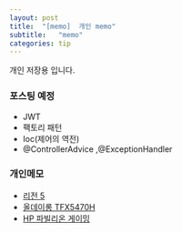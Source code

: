 ```yaml
---
layout: post
title:  "[memo]  개인 memo"
subtitle:   "memo"
categories: tip
---
```

개인 저장용 입니다.




### 포스팅 예정
- JWT
- 팩토리 패턴
- Ioc(제어의 역전)
- @ControllerAdvice ,@ExceptionHandler

### 개인메모

- [리전 5](http://www.11st.co.kr/products/2875818757?service_id=pcdn&utm_medium=%EA%B0%80%EA%B2%A9%EB%B9%84%EA%B5%90&utm_source=%EB%8B%A4%EB%82%98%EC%99%80_PC_PCS&utm_campaign=%EB%8B%A4%EB%82%98%EC%99%80pc_%EA%B0%80%EA%B2%A9%EB%B9%84%EA%B5%90%EA%B8%B0%EB%B3%B8&utm_term=)
- [올데이롱 TFX5470H](http://www.11st.co.kr/products/2908569154?service_id=pcdn&utm_medium=%EA%B0%80%EA%B2%A9%EB%B9%84%EA%B5%90&utm_source=%EB%8B%A4%EB%82%98%EC%99%80_PC_PCS&utm_campaign=%EB%8B%A4%EB%82%98%EC%99%80pc_%EA%B0%80%EA%B2%A9%EB%B9%84%EA%B5%90%EA%B8%B0%EB%B3%B8&utm_term=)
- [HP 파빌리온 게이밍](http://www.11st.co.kr/products/3083828412?service_id=pcdn&utm_medium=%EA%B0%80%EA%B2%A9%EB%B9%84%EA%B5%90&utm_source=%EB%8B%A4%EB%82%98%EC%99%80_PC_PCS&utm_campaign=%EB%8B%A4%EB%82%98%EC%99%80pc_%EA%B0%80%EA%B2%A9%EB%B9%84%EA%B5%90%EA%B8%B0%EB%B3%B8&utm_term=)
  

